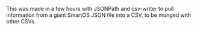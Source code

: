This was made in a few hours with JSONPath and csv-writer to pull information from a giant SmartOS JSON file into a CSV, to be munged with other CSVs.